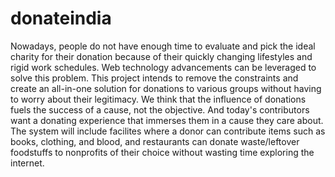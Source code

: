 # donateindia
Nowadays, people do not have enough time to evaluate and pick the ideal charity for their donation because of their quickly changing lifestyles and rigid work schedules. Web technology advancements can be leveraged to solve this problem. This project intends to remove the constraints and create an all-in-one solution for donations to various groups without having to worry about their legitimacy. We think that the influence of donations fuels the success of a cause, not the objective. And today's contributors want a donating experience that immerses them in a cause they care about. The system will include facilites where a donor can contribute items such as books, clothing, and blood, and restaurants can donate waste/leftover foodstuffs to nonprofits of their choice without wasting time exploring the internet.
